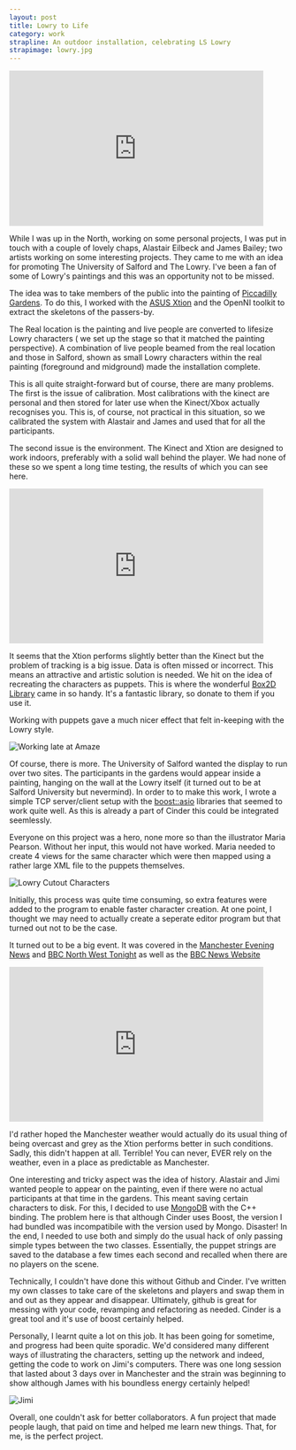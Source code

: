 ```yaml
---
layout: post
title: Lowry to Life
category: work
strapline: An outdoor installation, celebrating LS Lowry
strapimage: lowry.jpg
---
```



<iframe src="http://player.vimeo.com/video/33123038" width="460" height="281" frameborder="0" webkitAllowFullScreen mozallowfullscreen allowFullScreen></iframe>


While I was up in the North, working on some personal projects, I was put in touch with a couple of lovely chaps, Alastair Eilbeck and James Bailey; two artists working on some interesting projects. They came to me with an idea for promoting The University of Salford and The Lowry. I've been a fan of some of Lowry's paintings and this was an opportunity not to be missed.

The idea was to take members of the public into the painting of [Piccadilly Gardens](http://www.thelowry.com/gifts-and-souvenirs/prints-and-limited-editions/piccadilly-gardens-1954). To do this, I worked with the [ASUS Xtion](http://www.asus.com/Multimedia/Motion_Sensor/Xtion_PRO/) and the OpenNI toolkit to extract the skeletons of the passers-by. 

The Real location is the painting  and live people are converted to lifesize Lowry characters ( we set up the stage so that it matched the painting perspective). A combination of live people beamed from the real location and those in Salford, shown as small Lowry characters within the real painting (foreground and midground) made the installation complete.

This is all quite straight-forward but of course, there are many problems. The first is the issue of calibration. Most calibrations with the kinect are personal and then stored for later use when the Kinect/Xbox actually recognises you. This is, of course, not practical in this situation, so we calibrated the system with Alastair and James and used that for all the participants.

The second issue is the environment. The Kinect and Xtion are designed to work indoors, preferably with a solid wall behind the player. We had none of these so we spent a long time testing, the results of which you can see here.


<iframe width="460" height="280" src="http://www.youtube.com/embed/Npw1tbOMHqk" frameborder="0" allowfullscreen></iframe>


It seems that the Xtion performs slightly better than the Kinect but the problem of tracking is a big issue. Data is often missed or incorrect. This means an attractive and artistic solution is needed. We hit on the idea of recreating the characters as puppets. This is where the wonderful [Box2D Library](http://box2d.org/) came in so handy. It's a fantastic library, so donate to them if you use it.

Working with puppets gave a much nicer effect that felt in-keeping with the Lowry style. 



![Working late at Amaze](http://farm7.staticflickr.com/6111/6231847697_0e73bf9cf2.jpg)


Of course, there is more. The University of Salford wanted the display to run over two sites. The participants in the gardens would appear inside a painting, hanging on the wall at the Lowry itself (it turned out to be at Salford University but nevermind). In order to to make this work, I wrote a simple TCP server/client setup with the [boost::asio](http://www.boost.org/doc/libs/1_48_0/doc/html/boost_asio.html) libraries that seemed to work quite well. As this is already a part of Cinder this could be integrated seemlessly.

Everyone on this project was a hero, none more so than the illustrator Maria Pearson. Without her input, this would not have worked. Maria needed to create 4 views for the same character which were then mapped using a rather large XML file to the puppets themselves.


![Lowry Cutout Characters](http://lab.section9.co.uk/images/characters.jpg)


Initially, this process was quite time consuming, so extra features were added to the program to enable faster character creation. At one point, I thought we may need to actually create a seperate editor program but that turned out not to be the case.  

It turned out to be a big event. It was covered in the [Manchester Evening News](http://menmedia.co.uk/manchestereveningnews/news/s/1464384_hi-tech-display-lets-you-join-lowrys-matchstick-men) and [BBC North West Tonight](http://www.youtube.com/watch?v=LhSUx_MlMAk&feature=youtu.be&t=3m23s) as well as the [BBC News Website](http://www.bbc.co.uk/news/uk-england-manchester-15643875)


<iframe width="460" height="280" src="http://www.youtube.com/embed/LhSUx_MlMAk&amp;start=203" frameborder="0" allowfullscreen></iframe>



I'd rather hoped the Manchester weather would actually do its usual thing of being overcast and grey as the Xtion performs better in such conditions. Sadly, this didn't happen at all. Terrible! You can never, EVER rely on the weather, even in a place as predictable as Manchester.

One interesting and tricky aspect was the idea of history. Alastair and Jimi wanted people to appear on the painting, even if there were no actual participants at that time in the gardens. This meant saving certain characters to disk. For this, I decided to use [MongoDB](http://www.mongodb.org/) with the C++ binding. The problem here is that although Cinder uses Boost, the version I had bundled was incompatibile with the version used by Mongo. Disaster! In the end, I needed to use both and simply do the usual hack of only passing simple types between the two classes. Essentially, the puppet strings are saved to the database a few times each second and recalled when there are no players on the scene.

Technically, I couldn't have done this without Github and Cinder. I've written my own classes to take care of the skeletons and players and swap them in and out as they appear and disappear. Ultimately, github is great for messing with your code, revamping and refactoring as needed. Cinder is a great tool and it's use of boost certainly helped.


Personally, I learnt quite a lot on this job. It has been going for sometime, and progress had been quite sporadic. We'd considered many different ways of illustrating the characters, setting up the network and indeed, getting the code to work on Jimi's computers. There was one long session that lasted about 3 days over in Manchester and the strain was beginning to show although James with his boundless energy certainly helped! 



![Jimi](http://farm7.staticflickr.com/6116/6231844353_8ee7631f7b.jpg)


Overall, one couldn't ask for better collaborators. A fun project that made people laugh, that paid on time and helped me learn new things. That, for me, is the perfect project.
